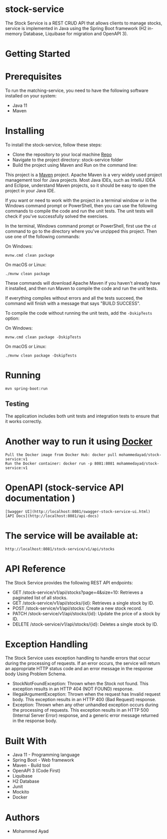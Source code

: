 # stock-service
The Stock Service is a REST CRUD API that allows clients to manage stocks, service is implemented in Java using the Spring Boot framework (H2 in-memory Database, Liquibase for migration and OpenAPI 3).

# Getting Started
# Prerequisites
To run the matching-service, you need to have the following software installed on your system:

* Java 11
* Maven

# Installing
To install the stock-service, follow these steps:
* Clone the repository to your local machine [Repo](https://github.com/mohammedayad/tech-demos.git)
* Navigate to the project directory: stock-service folder
* Build the project using Maven and Run on the command line:

This project is a [Maven](https://maven.apache.org/) project. Apache Maven is a very widely used project management tool for Java projects. Most Java IDEs, such as IntelliJ
IDEA and Eclipse, understand Maven projects, so it should be easy to open the project in your Java IDE.

If you want or need to work with the project in a terminal window or in the Windows command prompt or PowerShell, then you can use the following commands to compile the code and
run the unit tests. The unit tests will check if you've successfully solved the exercises.

In the terminal, Windows command prompt or PowerShell, first use the `cd` command to go to the directory where you've unzipped this project. Then use one of the following commands:

On Windows:

    mvnw.cmd clean package

On macOS or Linux:

    ./mvnw clean package

These commands will download Apache Maven if you haven't already have it installed, and then run Maven to compile the code and run the unit tests.

If everything compiles without errors and all the tests succeed, the command will finish with a message that says "BUILD SUCCESS".

To compile the code without running the unit tests, add the `-DskipTests` option:

On Windows:

    mvnw.cmd clean package -DskipTests

On macOS or Linux:

    ./mvnw clean package -DskipTests
    
# Running
    mvn spring-boot:run
    
## Testing

The application includes both unit tests and integration tests to ensure that it works correctly.
    
# Another way to run it using [Docker](https://hub.docker.com/repository/docker/mohammedayad/matching-service/general)
    Pull the Docker image from Docker Hub: docker pull mohammedayad/stock-service:v1
    Run the Docker container: docker run -p 8081:8081 mohammedayad/stock-service:v1

# OpenAPI (stock-service API documentation ) 
    [Swagger UI](http://localhost:8081/swagger-stock-service-ui.html)
    [API Docs](http://localhost:8081/api-docs)

# The service will be available at:
    http://localhost:8081/stock-service/v1/api/stocks
    
# API Reference
The Stock Service provides the following REST API endpoints:
* GET /stock-service/v1/api/stocks?page=4&size=10: Retrieves a paginated list of all stocks.
* GET /stock-service/v1/api/stocks/{id}: Retrieves a single stock by ID.
* POST /stock-service/v1/api/stocks: Create a new stock record.
* PATCH /stock-service/v1/api/stocks/{id}: Update the price of a stock by ID.
* DELETE /stock-service/v1/api/stocks/{id}: Deletes a single stock by ID.

# Exception Handling
The Stock Service uses exception handling to handle errors that occur during the processing of requests. If an error occurs, the service will return an appropriate HTTP status code and an error message in the response body Using Problem Schema.
* StockNotFoundException: Thrown when the Stock not found. This exception results in an HTTP 404 (NOT FOUND) response.
* IllegalArgumentException: Thrown when the request has Invalid request body. This exception results in an HTTP 400 (Bad Request) response.
* Exception: Thrown when any other unhandled exception occurs during the processing of requests. This exception results in an HTTP 500 (Internal Server Error) response, and a generic error message returned in the response body.


# Built With
* Java 11 - Programming language
* Spring Boot - Web framework
* Maven - Build tool
* OpenAPI 3 (Code First)
* Liquibase
* H2 Database
* Junit
* Mockito
* Docker


# Authors
* Mohammed Ayad
